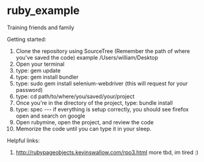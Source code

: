 # ruby_example
Training friends and family


Getting started:

1. Clone the repository using SourceTree (Remember the path of where you've saved the code) example /Users/william/Desktop
2. Open your terminal 
3. type: gem update
4. type: gem install bundler
5. type: sudo gem install selenium-webdriver (this will request for your password)
6. type:  cd path/to/where/you/saved/your/project
7. Once you're in the directory of the project, type: bundle install
8. type: spec  --- if everything is setup correctly, you should see firefox open and search on google
9. Open rubymine, open the project, and review the code
9. Memorize the code until you can type it in your sleep.

Helpful links:
1. http://rubypageobjects.kevinswallow.com/rpo3.html
more tbd, im tired :) 

